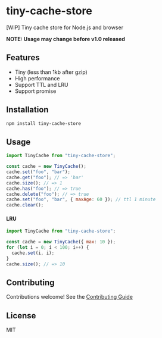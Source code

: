 # tiny-cache-store

[WIP] Tiny cache store for Node.js and browser

**NOTE: Usage may change before v1.0 released**

## Features

- Tiny (less than 1kb after gzip)
- High performance
- Support TTL and LRU
- Support promise

## Installation

```bash
npm install tiny-cache-store
```

## Usage

```js
import TinyCache from "tiny-cache-store";

const cache = new TinyCache();
cache.set("foo", "bar");
cache.get("foo"); // => 'bar'
cache.size(); // => 1
cache.has("foo"); // => true
cache.delete("foo"); // => true
cache.set("foo", "bar", { maxAge: 60 }); // ttl 1 minute
cache.clear();
```

#### LRU

```js
import TinyCache from "tiny-cache-store";

const cache = new TinyCache({ max: 10 });
for (let i = 0; i < 100; i++) {
  cache.set(i, i);
}
cache.size(); // => 10
```

## Contributing

Contributions welcome! See the [Contributing Guide](/CONTRIBUTING.md)

## License

MIT
